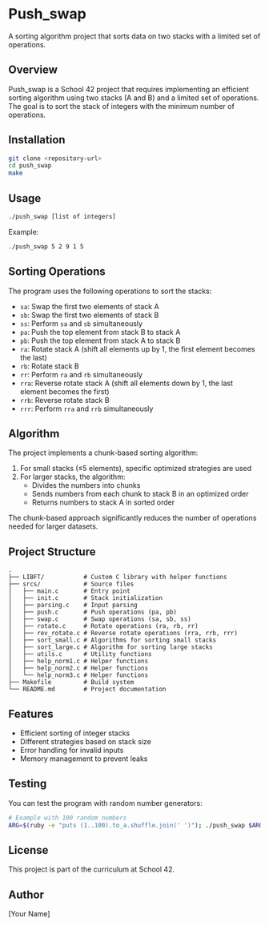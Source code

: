 # Push_swap

A sorting algorithm project that sorts data on two stacks with a limited set of operations.

## Overview

Push_swap is a School 42 project that requires implementing an efficient sorting algorithm using two stacks (A and B) and a limited set of operations. The goal is to sort the stack of integers with the minimum number of operations.

## Installation

```bash
git clone <repository-url>
cd push_swap
make
```

## Usage

```bash
./push_swap [list of integers]
```

Example:
```bash
./push_swap 5 2 9 1 5
```

## Sorting Operations

The program uses the following operations to sort the stacks:

- `sa`: Swap the first two elements of stack A
- `sb`: Swap the first two elements of stack B
- `ss`: Perform `sa` and `sb` simultaneously
- `pa`: Push the top element from stack B to stack A
- `pb`: Push the top element from stack A to stack B
- `ra`: Rotate stack A (shift all elements up by 1, the first element becomes the last)
- `rb`: Rotate stack B
- `rr`: Perform `ra` and `rb` simultaneously
- `rra`: Reverse rotate stack A (shift all elements down by 1, the last element becomes the first)
- `rrb`: Reverse rotate stack B
- `rrr`: Perform `rra` and `rrb` simultaneously

## Algorithm

The project implements a chunk-based sorting algorithm:

1. For small stacks (≤5 elements), specific optimized strategies are used
2. For larger stacks, the algorithm:
   - Divides the numbers into chunks
   - Sends numbers from each chunk to stack B in an optimized order
   - Returns numbers to stack A in sorted order

The chunk-based approach significantly reduces the number of operations needed for larger datasets.

## Project Structure

```
.
├── LIBFT/           # Custom C library with helper functions
├── srcs/            # Source files
│   ├── main.c       # Entry point
│   ├── init.c       # Stack initialization
│   ├── parsing.c    # Input parsing
│   ├── push.c       # Push operations (pa, pb)
│   ├── swap.c       # Swap operations (sa, sb, ss)
│   ├── rotate.c     # Rotate operations (ra, rb, rr)
│   ├── rev_rotate.c # Reverse rotate operations (rra, rrb, rrr)
│   ├── sort_small.c # Algorithms for sorting small stacks
│   ├── sort_large.c # Algorithm for sorting large stacks
│   ├── utils.c      # Utility functions
│   ├── help_norm1.c # Helper functions
│   ├── help_norm2.c # Helper functions
│   └── help_norm3.c # Helper functions
├── Makefile         # Build system
└── README.md        # Project documentation
```

## Features

- Efficient sorting of integer stacks
- Different strategies based on stack size
- Error handling for invalid inputs
- Memory management to prevent leaks

## Testing

You can test the program with random number generators:

```bash
# Example with 100 random numbers
ARG=$(ruby -e "puts (1..100).to_a.shuffle.join(' ')"); ./push_swap $ARG | wc -l
```

## License

This project is part of the curriculum at School 42.

## Author

[Your Name]
